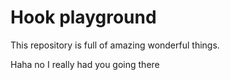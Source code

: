 # Hook playground

This repository is full of amazing wonderful things.

Haha no I really had you going there
